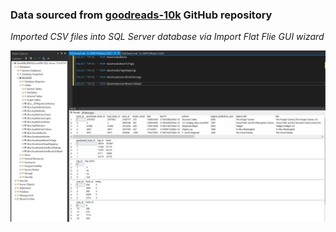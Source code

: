 ### Data sourced from [goodreads-10k](https://github.com/zygmuntz/goodbooks-10k/tree/master) GitHub repository


*Imported CSV files into SQL Server database via Import Flat Flie GUI wizard*

![Alt text](image.png)